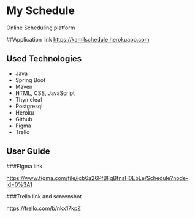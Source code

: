 # My Schedule

Online Scheduling platform

##Application link
https://kamilschedule.herokuapp.com


## Used Technologies

* Java
* Spring Boot
* Maven
* HTML, CSS, JavaScript
* Thymeleaf
* Postgresql
* Heroku
* Github
* Figma
* Trello

## User Guide



###FIgma link

https://www.figma.com/file/icb6a26PfBFqBfnsH0EbLe/Schedule?node-id=0%3A1

###Trello link and screenshot


https://trello.com/b/nkx17kpZ

